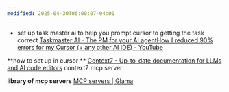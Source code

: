 ```yaml
---
modified: 2025-04-30T06:00:07-04:00
---
```

- set up task master ai to help you prompt cursor to getting the task correct
[Taskmaster AI - The PM for your AI agent](https://www.task-master.dev/)[How I reduced 90% errors for my Cursor (+ any other AI IDE) - YouTube](https://www.youtube.com/watch?v=1L509JK8p1I)

**how to set up in cursor **
[Context7 - Up-to-date documentation for LLMs and AI code editors](https://context7.com/)
context7 mcp server


**library of mcp servers**
[MCP servers | Glama](https://glama.ai/mcp/servers)